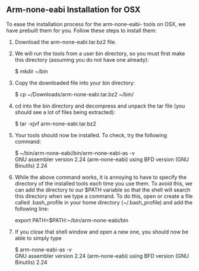 ## Arm-none-eabi Installation for OSX

To ease the installation process for the arm-none-eabi- tools on OSX, we have
prebuilt them for you. Follow these steps to install them:

1. Download the arm-none-eabi.tar.bz2 file.

2. We will run the tools from a user bin directory, so you must first 
make this directory (assuming you do not have one already):

     $ mkdir ~/bin

3. Copy the downloaded file into your bin directory:

   $ cp ~/Downloads/arm-none-eabi.tar.bz2 ~/bin/

4. cd into the bin directory and decompress and unpack the tar file 
(you should see a lot of files being extracted):

   $ tar -xjvf arm-none-eabi.tar.bz2

5. Your tools should now be installed. To check, try the following command:

   $ ~/bin/arm-none-eabi/bin/arm-none-eabi-as -v  
   GNU assembler version 2.24 (arm-none-eabi) using BFD version (GNU Binutils) 2.24

6. While the above command works, it is annoying to have to specify the directory of the
installed tools each time you use them. To avoid this, we can add the directory to our $PATH
variable so that the shell will search this directory when we type a command. To do this,
open or create a file called .bash_profile in your home directory (~/.bash_profile) and
add the following line:

    export PATH=$PATH:~/bin/arm-none-eabi/bin

7. If you close that shell window and open a new one, you should now be able to simply type

   $ arm-none-eabi-as -v  
   GNU assembler version 2.24 (arm-none-eabi) using BFD version (GNU Binutils) 2.24
